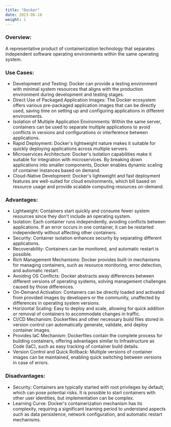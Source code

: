```yaml
---
title: "Docker"
date: 2023-06-10
weight: 1
---
```


### **Overview:**

A representative product of containerization technology that separates independent software operating environments within the same operating system.

### **Use Cases:**

- Development and Testing: Docker can provide a testing environment with minimal system resources that aligns with the production environment during development and testing stages.
- Direct Use of Packaged Application Images: The Docker ecosystem offers various pre-packaged application images that can be directly used, saving time on setting up and configuring applications in different environments.
- Isolation of Multiple Application Environments: Within the same server, containers can be used to separate multiple applications to avoid conflicts in versions and configurations or interference between applications.
- Rapid Deployment: Docker's lightweight nature makes it suitable for quickly deploying applications across multiple servers.
- Microservices Architecture: Docker's isolation capabilities make it suitable for integration with microservices. By breaking down applications into smaller components, Docker enables dynamic scaling of container instances based on demand.
- Cloud-Native Development: Docker's lightweight and fast deployment features are well-suited for cloud environments, which bill based on resource usage and provide scalable computing resources on-demand.

### **Advantages:**

- Lightweight: Containers start quickly and consume fewer system resources since they don't include an operating system.
- Isolation: Each container runs independently, avoiding conflicts between applications. If an error occurs in one container, it can be restarted independently without affecting other containers.
- Security: Container isolation enhances security by separating different applications.
- Recoverability: Containers can be monitored, and automatic restart is possible.
- Rich Management Mechanisms: Docker provides built-in mechanisms for managing containers, such as resource monitoring, error detection, and automatic restart.
- Avoiding OS Conflicts: Docker abstracts away differences between different versions of operating systems, solving management challenges caused by those differences.
- On-Demand Activation: Containers can be directly loaded and activated from provided images by developers or the community, unaffected by differences in operating system versions.
- Horizontal Scaling: Easy to deploy and scale, allowing for quick addition or removal of containers to accommodate changes in traffic.
- CI/CD Mechanism: Dockerfiles and other necessary build files stored in version control can automatically generate, validate, and deploy container images.
- Provides IaC Mechanism: Dockerfiles contain the complete process for building containers, offering advantages similar to Infrastructure as Code (IaC), such as easy tracking of container build details.
- Version Control and Quick Rollback: Multiple versions of container images can be maintained, enabling quick switching between versions in case of errors.

### **Disadvantages:**

- Security: Containers are typically started with root privileges by default, which can pose potential risks. It is possible to start containers with other user identities, but implementation can be complex.
- Learning Curve: Docker's containerization mechanism has its complexity, requiring a significant learning period to understand aspects such as data persistence, network configuration, and automatic restart mechanisms.